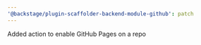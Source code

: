 ```yaml
---
'@backstage/plugin-scaffolder-backend-module-github': patch
---
```


Added action to enable GitHub Pages on a repo
